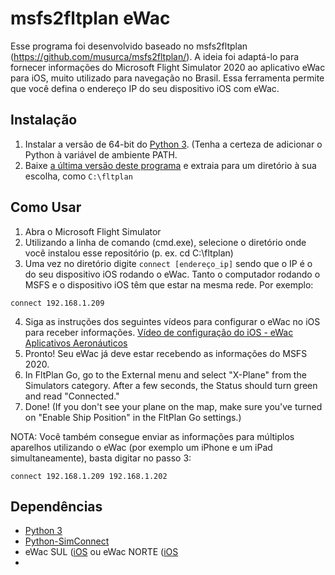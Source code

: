 # msfs2fltplan eWac
 Esse programa foi desenvolvido baseado no msfs2fltplan (https://github.com/musurca/msfs2fltplan/). A ideia foi adaptá-lo para fornecer informações do Microsoft Flight Simulator 2020 ao aplicativo eWac para iOS, muito utilizado para navegação no Brasil. Essa ferramenta permite que você defina o endereço IP do seu dispositivo iOS com eWac.

## Instalação
1) Instalar a versão de 64-bit do [Python 3](https://www.python.org/ftp/python/3.8.6/python-3.8.6-amd64.exe). (Tenha a certeza de adicionar o Python à variável de ambiente PATH.
2) Baixe [a última versão deste programa](https://github.com/musurca/msfs2fltplan/releases/download/v1.1/msfs2fltplan_v1.1.zip) e extraia para um diretório à sua escolha, como `C:\fltplan`

## Como Usar
1) Abra o Microsoft Flight Simulator
2) Utilizando a linha de comando (cmd.exe), selecione o diretório onde você instalou esse repositório (p. ex. cd C:\fltplan)
3) Uma vez no diretório digite `connect [endereço_ip]` sendo que o IP é o do seu dispositivo iOS rodando o eWac. Tanto o computador rodando o MSFS e o dispositivo iOS têm que estar na mesma rede. Por exemplo:
```
connect 192.168.1.209
``` 
4) Siga as instruções dos seguintes vídeos para configurar o eWac no iOS para receber informações. [Vídeo de configuração do iOS - eWac Aplicativos Aeronáuticos](https://www.youtube.com/watch?v=p97PYZCamAQ&ab_channel=AplicativosAeron%C3%A1uticos)
5) Pronto! Seu eWac já deve estar recebendo as informações do MSFS 2020.
6) In FltPlan Go, go to the External menu and select "X-Plane" from the Simulators category. After a few seconds, the Status should turn green and read "Connected."
7) Done! (If you don't see your plane on the map, make sure you've turned on "Enable Ship Position" in the FltPlan Go settings.)

NOTA: Você também consegue enviar as informações para múltiplos aparelhos utilizando o eWac (por exemplo um iPhone e um iPad simultaneamente), basta digitar no passo 3:
```
connect 192.168.1.209 192.168.1.202
```

## Dependências
* [Python 3](https://www.python.org/downloads/)
* [Python-SimConnect](https://github.com/odwdinc/Python-SimConnect)
* eWac SUL ([iOS](https://apps.apple.com/br/app/ewac-sul/id417469266) ou eWac NORTE ([iOS](https://apps.apple.com/br/app/ewac-norte/id417472070)
* 
